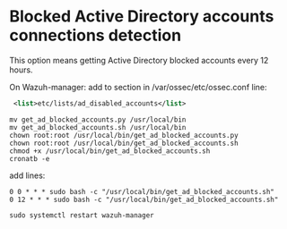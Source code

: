 # Blocked Active Directory accounts connections detection
This option means getting Active Directory blocked accounts every 12 hours.

On Wazuh-manager:
add to section in /var/ossec/etc/ossec.conf line:
```xml
 <list>etc/lists/ad_disabled_accounts</list>
```
```
mv get_ad_blocked_accounts.py /usr/local/bin
mv get_ad_blocked_accounts.sh /usr/local/bin
chown root:root /usr/local/bin/get_ad_blocked_accounts.py
chown root:root /usr/local/bin/get_ad_blocked_accounts.sh
chmod +x /usr/local/bin/get_ad_blocked_accounts.sh
cronatb -e
```
add lines:
```
0 0 * * * sudo bash -c "/usr/local/bin/get_ad_blocked_accounts.sh"
0 12 * * * sudo bash -c "/usr/local/bin/get_ad_blocked_accounts.sh"
```
```
sudo systemctl restart wazuh-manager
```
